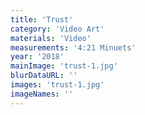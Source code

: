 ```yaml
---
title: 'Trust'
category: 'Video Art'
materials: 'Video'
measurements: '4:21 Minuets'
year: '2018'
mainImage: 'trust-1.jpg'
blurDataURL: ''
images: 'trust-1.jpg'
imageNames: ''
---
```


